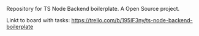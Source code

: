 Repository for TS Node Backend boilerplate. A Open Source project.

Linkt to board with tasks:
https://trello.com/b/195IF3ny/ts-node-backend-boilerplate